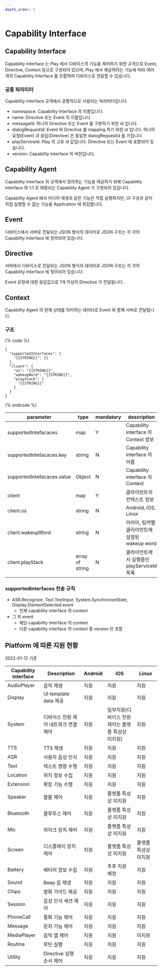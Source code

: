 ```yaml
---
depth_order: 5
---
```


# Capability Interface

## Capability Interface

Capability Interface 는 Play 에서 디바이스의 기능을 제어하기 위한 규격으로 Event, Directive, Context 등으로 구성되어 있으며, Play 에서 제공하려는 기능에 따라 여러개의 Capability Interface 를 조합하여 디바이스로 전달할 수 있습니다.

### 공통 파라미터

Capability Interface 규격에서 공통적으로 사용되는 파라미터입니다.

* namespace: Capability Interface 의 이름입니다.
* name: Directive 또는 Event 의 이름입니다.
* messageId: 하나의 Directive 또는 Event 를 구분하기 위한 id 입니다.
* dialogRequestId: Event 와 Directive 를 mapping 하기 위한 id 입니다. 하나의 요청(Event) 과 응답(Directive) 은 동일한 dialogRequestId 를 가집니다.
* playServiceId: Play 의 고유 id 값입니다. Directive 또는 Event 에 포함되어 있습니다.
* version: Capability Interface 의 버전입니다.

## Capability Agent

Capability Interface 의 규격에서 정의하는 기능을 제공하기 위해 Capability Interface 와 1:1 로 매핑되는 Capability Agent 가 구현되어 있습니다.

Capability Agent 에서 미디어 재생과 같은 기능은 직접 실행하지만, UI 구성과 같이 직접 실행할 수 없는 기능을 Application 에 위임합니다.

## Event

디바이스에서 서버로 전달되는 JSON 형식의 데이터로 JSON 구조는 각 각의 Capability Interface 에 정의되어 있습니다.

## Directive

서버에서 디바이스로 전달되는 JSON 형식의 데이터로 JSON 구조는 각 각의 Capability Interface 에 정의되어 있습니다.

Event 요청에 대한 응답값으로 1개 이상의 Directive 가 전달됩니다.

## Context

Capability Agent 의 현재 상태를 의미하는 데이터로 Event 와 함께 서버로 전달됩니다.

### 구조

{% code %}
```
{
  "supportedInterfaces": {
    "{{STRING}}": {}
  },
  "client": {
    "os": "{{STRING}}",
    "wakeupWord": "{{STRING}}",
    "playStack": [
      "{{STRING}}"
    ]
  }
}
```
{% endcode %}

| parameter                   | type             | mandatory  | description                        |
|-----------------------------|------------------|------------|------------------------------------|
| supportedIntefacaces        | map              | Y          | Capability interface 의 Context 정보  |
| supportedIntefacaces.key    | string           | N          | Capability interface 의 이름          |
| supportedIntefacaces.value  | Object           | N          | Capability interface 의 Context     |
| client                      | map              | Y          | 클라이언트의 컨텍스트 정보                     |
| client.os                   | string           | N          | Android, iOS, Linux                |
| client.wakeupWord           | string           | N          | 아리아, 팅커벨 클라이언트에 설정된 wakeup word    |
| client.playStack            | array of string  | N          | 클라이언트에서 실행중인 playServiceId 목록      |

### supportedInterfaces 전송 규칙

* ASR.Recognize, Text.TextInput, System.SynchronizeState, Display.ElementSelected event
  * 전체 capability interface 의 context
* 그 외 event
  * 해당 capability interface 의 context
  * 다른 capability interface 의 context 중 version 만 포함

## Platform 에 따른 지원 현황

2022-01-12 기준

| Capability interface  | Description            | Android  | iOS                            | Linux        |
|-----------------------|------------------------|----------|--------------------------------|--------------|
| AudioPlayer           | 음악 재생                  | 지원       | 지원                             | 지원           |
| Display               | UI template data 제공    | 지원       | 지원                             | 지원           |
| System                | 디바이스 전원 제어 네트워크 연결 제어  | 지원       | 일부지원(디바이스 전원 제어는 플랫폼 특성상 미지원)  | 지원           |
| TTS                   | TTS 재생                 | 지원       | 지원                             | 지원           |
| ASR                   | 사용자 음성 인식              | 지원       | 지원                             | 지원           |
| Text                  | 텍스트 명령 수행              | 지원       | 지원                             | 지원           |
| Location              | 위치 정보 수집               | 지원       | 지원                             | 지원           |
| Extension             | 확장 기능 수행               | 지원       | 지원                             | 지원           |
| Speaker               | 볼륨 제어                  | 지원       | 플랫폼 특성상 미지원                    | 지원           |
| Bluetooth             | 블루투스 제어                | 지원       | 플랫폼 특성상 미지원                    | 지원           |
| Mic                   | 마이크 장치 제어              | 지원       | 플랫폼 특성상 미지원                    | 지원           |
| Screen                | 디스플레이 장치 제어            | 지원       | 플랫폼 특성상 미지원                    | 플랫폼 특성상 미지원  |
| Battery               | 배터리 정보 수집              | 지원       | 추후 지원 예정                       | 지원           |
| Sound                 | Beep 음 재생              | 지원       | 지원                             | 지원           |
| Chips                 | 발화 가이드 제공              | 지원       | 지원                             | 지원           |
| Session               | 음성 인식 세션 제어            | 지원       | 지원                             | 지원           |
| PhoneCall             | 통화 기능 제어               | 지원       | 지원                             | 지원           |
| Message               | 문자 기능 제어               | 지원       | 지원                             | 지원           |
| MediaPlayer           | 음악 앱 제어                | 지원       | 지원                             | 미지원          |
| Routine               | 루틴 실행                  | 지원       | 지원                             | 지원           |
| Utility               | Directive 실행 순서 제어     | 지원       | 지원                             | 지원           |
